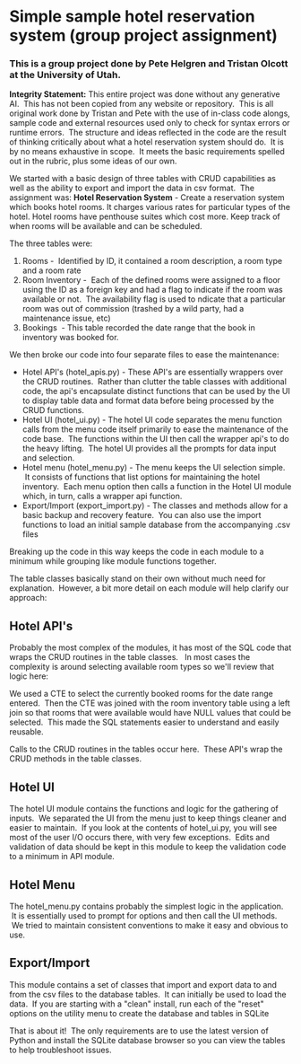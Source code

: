 # Simple sample hotel reservation system (group project assignment)

### This is a group project done by Pete Helgren and Tristan Olcott at the University of Utah.

**Integrity Statement:** This entire project was done without any generative AI.  This has not been copied from any website or repository.  This is all original work done by Tristan and Pete with the use of in-class code alongs, sample code and external resources used only to check for syntax errors or runtime errors.  The structure and ideas reflected in the code are the result of thinking critically about what a hotel reservation system should do.  It is by no means exhaustive in scope.  It meets the basic requirements spelled out in the rubric, plus some ideas of our own.

We started with a basic design of three tables with CRUD capabilities as well as the ability to export and import the data in csv format.  The assignment was: **Hotel Reservation System** - Create a reservation system which books hotel rooms. It charges various rates for particular types of the hotel. Hotel rooms have penthouse suites which cost more. Keep track of when rooms will be available and can be scheduled.

The three tables were:

1.  Rooms -  Identified by ID, it contained a room description, a room type and a room rate
2.  Room Inventory -  Each of the defined rooms were assigned to a floor using the ID as a foreign key and had a flag to indicate if the room was available or not.  The availability flag is used to ndicate that a particular room was out of commission (trashed by a wild party, had a maintenance issue, etc)
3.  Bookings  - This table recorded the date range that the book in inventory was booked for.

We then broke our code into four separate files to ease the maintenance:

- Hotel API's (hotel_apis.py) - These API's are essentially wrappers over the CRUD routines.  Rather than clutter the table classes with additional code, the api's encapsulate distinct functions that can be used by the UI to display table data and format data before being processed by the CRUD functions.
- Hotel UI (hotel_ui.py) - The hotel UI code separates the menu function calls from the menu code itself primarily to ease the maintenance of the code base.  The functions within the UI then call the wrapper api's to do the heavy lifting.  The hotel UI provides all the prompts for data input and selection.
- Hotel menu (hotel_menu.py) - The menu keeps the UI selection simple.  It consists of functions that list options for maintaining the hotel inventory.  Each menu option then calls a function in the Hotel UI module which, in turn, calls a wrapper api function.
- Export/Import (export_import.py) - The classes and methods allow for a basic backup and recovery feature.  You can also use the import functions to load an initial sample database from the accompanying .csv files

Breaking up the code in this way keeps the code in each module to a minimum while grouping like module functions together.

The table classes basically stand on their own without much need for explanation.  However, a bit more detail on each module will help clarify our approach:

## Hotel API's

Probably the most complex of the modules, it has most of the SQL code that wraps the CRUD routines in the table classes.   In most cases the complexity is around selecting available room types so we'll review that logic here:

We used a CTE to select the currently booked rooms for the date range entered.  Then the CTE was joined with the room inventory table using a left join so that rooms that were available would have NULL values that could be selected.  This made the SQL statements easier to understand and easily reusable.

Calls to the CRUD routines in the tables occur here.  These API's wrap the CRUD methods in the table classes.

## Hotel UI

The hotel UI module contains the functions and logic for the gathering of inputs.  We separated the UI from the menu just to keep things cleaner and easier to maintain.  If you look at the contents of hotel_ui.py, you will see most of the user I/O occurs there, with very few exceptions.  Edits and validation of data should be kept in this module to keep the validation code to a minimum in API module.

## Hotel Menu

The hotel_menu.py contains probably the simplest logic in the application.  It is essentially used to prompt for options and then call the UI methods.  We tried to maintain consistent conventions to make it easy and obvious to use.

## Export/Import

This module contains a set of classes that import and export data to and from the csv files to the database tables.  It can initially be used to load the data.  If you are starting with a "clean" install, run each of the "reset" options on the utility menu to create the database and tables in SQLite

That is about it!  The only requirements are to use the latest version of Python and install the SQLite database browser so you can view the tables to help troubleshoot issues.
